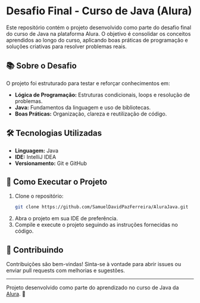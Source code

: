 # Desafio Final - Curso de Java (Alura)

Este repositório contém o projeto desenvolvido como parte do desafio final do curso de Java na plataforma Alura. O objetivo é consolidar os conceitos aprendidos ao longo do curso, aplicando boas práticas de programação e soluções criativas para resolver problemas reais.

## 📚 Sobre o Desafio
O projeto foi estruturado para testar e reforçar conhecimentos em:
- **Lógica de Programação:** Estruturas condicionais, loops e resolução de problemas.
- **Java:** Fundamentos da linguagem e uso de bibliotecas.
- **Boas Práticas:** Organização, clareza e reutilização de código.

## 🛠️ Tecnologias Utilizadas
- **Linguagem:** Java
- **IDE:** IntelliJ IDEA
- **Versionamento:** Git e GitHub

## 🚀 Como Executar o Projeto
1. Clone o repositório:
   ```bash
   git clone https://github.com/SamuelDavidPazFerreira/AluraJava.git
   ```
2. Abra o projeto em sua IDE de preferência.
3. Compile e execute o projeto seguindo as instruções fornecidas no código.

## 🤝 Contribuindo
Contribuições são bem-vindas! Sinta-se à vontade para abrir issues ou enviar pull requests com melhorias e sugestões.

---

Projeto desenvolvido como parte do aprendizado no curso de Java da [Alura](https://www.alura.com.br). 🚀
